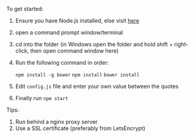 To get started:

1. Ensure you have Node.js installed, else visit [here](https://nodejs.org/en/)
2. open a command prompt window/terminal
3. cd into the folder (in Windows open the folder and hold shift + right-click, then open command window here)
4. Run the following command in order:

   `npm install -g bower`
   `npm install`
   `bower install`

5. Edit `config.js` file and enter your own value between the quotes
6. Finally run `npm start`

Tips:

1. Run behind a nginx proxy server
2. Use a SSL certificate (preferably from LetsEncrypt)

